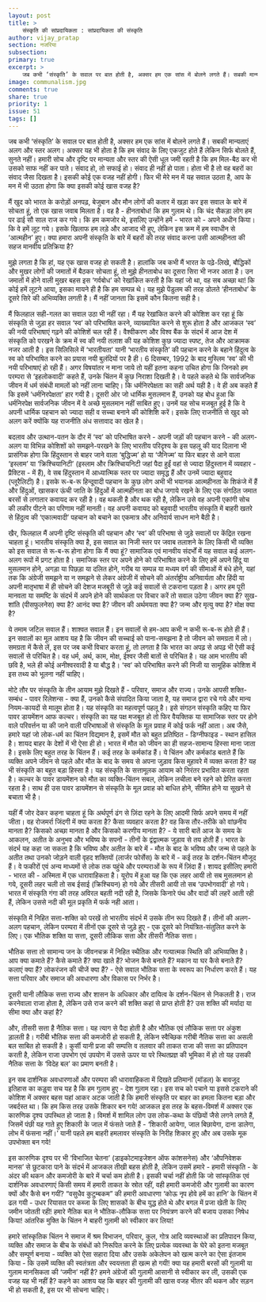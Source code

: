 ```yaml
---
layout: post
title: >
    संस्कृति की सांप्रदायिकता : सांप्रदायिकता की संस्कृति
author: vijay_pratap
section: नजरिया
subsection:
primary: true
excerpt: >
    जब कभी ‘संस्कृति’ के सवाल पर बात होती है, अक्सर हम एक सांस में बोलने लगते हैं। सबकी मान्यताएं अलग और स्तर अलग। अक्सर यह भी होता है कि हम संवाद के लिए एकजुट होते हैं लेकिन सिर्फ बोलते हैं, सुनते नहीं।
image: communalism.jpg
comments: true
share: true
priority: 1
issue: 51
tags: []
---
```


जब कभी ‘संस्कृति’ के सवाल पर बात होती है, अक्सर हम एक सांस में बोलने लगते हैं। सबकी मान्यताएं अलग और स्तर अलग। अक्सर यह भी होता है कि हम संवाद के लिए एकजुट होते हैं लेकिन सिर्फ बोलते हैं, सुनते नहीं। हमारी सोच और दृष्टि पर मान्यता और स्तर की ऐसी धूल जमी रहती है कि हम मिल-बैठ कर भी उसको साफ नहीं कर पाते। संवाद हो, तो सफाई हो। संवाद ही नहीं हो पाता। होता भी है तो वह बहरों का संवाद जैसा दिखता है। इसकी कोई एक वजह नहीं होगी। फिर भी मेरे मन में यह सवाल उठता है, आप के मन में भी उठता होगा कि क्या इसकी कोई खास वजह है?

मैं खुद को भारत के करोड़ों अनपढ़, बेजुबान और मौन लोगों की कतार में खड़ा कर इस सवाल के बारे में सोचता हूं, तो एक खास जवाब मिलता है। वह है - हीनताबोध! कि हम गुलाम थे। कि चंद सैकड़ा लोग हम पर ढाई सौ साल राज कर गये। कि हम कमजोर थे, इसलिए उन्होंने हमें - भारत को - अपने अधीन किया। कि वे हमें लूट गये। इसके खिलाफ हम लड़े और आजाद भी हुए, लेकिन इस क्रम में हम स्वाधीन से ‘आत्महीन’ हुए। क्या हमारा अपनी संस्कृति के बारे में बहरों की तरह संवाद करना उसी आत्महीनता की सहज मानवीय प्रतिक्रिया है?

मुझे लगता है कि हां, यह एक खास वजह हो सकती है। हालांकि जब कभी मैं भारत के पढ़े-लिखे, बौद्धिकों और मुखर लोगों की जमातों में बैठकर सोचता हूं, तो मुझे हीनताबोध का दूसरा सिरा भी नजर आता है। उन जमातों में होने वाली मुखर बहस इस ‘गर्वबोध’ को रेखांकित करती है कि यहां जो था, वह सब अच्छा था! कि कोई हमें लूटने आया, इसका मायने ही है कि हम सम्पन्न थे। यह मुझे पेंडुलम की तरह डोलते ‘हीनताबोध’ के दूसरे सिरे की अभिव्यक्ति लगती है। मैं नहीं जानता कि इसमें कौन कितना सही है।

मैं फिलहाल सही-गलत का सवाल उठा भी नहीं रहा। मैं यह रेखांकित करने की कोशिश कर रहा हूं कि संस्कृति से जुड़ा हर सवाल ‘स्व’ को परिभाषित करने, व्याख्यायित करने से शुरू होता है और आजकल ‘स्व’ की नयी परिभाषाएं गढ़ने की कोशिशें चल रही हैं। वैश्वीकरण और विश्व बैंक के संदर्भ में आज देश में संस्कृति को परखने के क्रम में स्व की नयी तलाश की यह कोशिश कुछ ज्यादा स्पष्ट, तेज और आक्रामक नजर आती है। इस सिलिसिले में ‘भारतीयता’ यानी ‘भारतीय संस्कृति’ की पहचान करने के बहाने हिंदुत्व के स्व को परिभाषित करने का प्रयास नयी बुलंदियों पर है ही। 6 दिसम्बर, 1992 के बाद मुस्लिम ‘स्व’ की भी नयी परिभाषाएं हो रही हैं। अगर विषयांतर न माना जाये तो यहीं इतना कहना उचित होगा कि जिनको हम परम्परा से ‘इहलोकवादी’ कहते हैं, उनके चिंतन में कुछ निराशा दिखती है। वे पहले कहते थे कि सार्वजनिक जीवन में धर्म संबंधी मामलों को नहीं लाना चाहिए। कि धर्मनिरपेक्षता का सही अर्थ यही है। वे ही अब कहते हैं कि इसमें ‘धर्मनिरपेक्षता’ हार गयी है। दूसरी ओर जो धार्मिक मुसलमान हैं, उनको यह बोध हुआ कि धर्मनिरपेक्ष सार्वजनिक जीवन में वे अच्छे मुसलमान नहीं साबित हुए। उनमें यह सोच मजबूत हुई है कि वे अपनी धार्मिक पहचान को ज्यादा सही व सच्चा बनाने की कोशिशि करें। इसके लिए राजनीति से खुद को अलग करें क्योंकि यह राजनीति अंध सत्तावाद का खेल है।

बदलाव और उत्थान-पतन के दौर में ‘स्व’ को परिभाषित करने - अपनी जड़ों की पहचान करने - की अलग-अलग या विभिन्न कोशिशों को समझने-परखने के लिए भारतीय परिदृश्य के इस पहलू की याद दिलाना भी प्रासंगिक होगा कि हिंदुस्तान से बाहर जाने वाला ‘बुद्धिज्म’ हो या ‘जैनिज्म’ या फिर बाहर से आने वाला ‘इस्लाम’ या ‘क्रिश्चियानिटी’ (इस्लाम और क्रिश्चिायनिटी जहां पैदा हुईं वहां से ज्यादा हिंदुस्तान में व्यवहार - प्रैक्टिस - में हैं), वे सब हिंदुस्तान में आध्यात्मिक स्तर पर ज्यादा समृद्ध हैं और उनमें ज्यादा बहुवाद (प्लूरैलिटी) है। इसके रू-ब-रू हिन्दूवादी पहचान के कुछ लोग अभी भी भयानक आत्महीनता के शिकंजे में हैं और हिंदुओं, खासकर ऊंची जाति के हिंदुओं में आत्महीनता का बोध जगाये रखने के लिए एक संगठित जमात बरसों से लगातार कवायद कर रही है। वह थकती है और थक रही है, लेकिन उसे वह अपनी एकांगी सोच की लकीर पीटने का परिणाम नहीं मानती। वह अपनी कवायद को बहुवादी भारतीय संस्कृति में बाहरी खतरे से हिंदुत्व की ‘एकात्मवादी’ पहचान को बचाने का एकमात्र और अनिवार्य साधन माने बैठी है।

खैर, फिलहाल मैं अपनी दृष्टि संस्कृति की पहचान और ‘स्व’ की परिभाषा से जुड़े सवालों पर केंद्रित रखना चाहता हूं। भारतीय संस्कृति क्या है, इस सवाल का निजी स्तर पर जवाब तलाशने के लिए किसी भी व्यक्ति को इस सवाल से रू-ब-रू होना होगा कि मैं क्या हूं? सामाजिक एवं मानवीय संदर्भों में यह सवाल कई अलग-अलग रूपों में प्रगट होता है। समाजिक स्तर पर अपने होने को परिभाषित करने के लिए हमें अपने हिंदू या मुसलमान होने, अगड़ा या पिछड़ा या दलित होने, गरीब या सम्पन्न या मध्यम वर्ग की सीमाओं में बंधे होने, यहां तक कि अंग्रेजी समझने या न समझने से लेकर अंग्रेजी में सोचने की अंतर्राष्ट्रीय अनिवार्यता और हिंदी या अपनी मातृभाषा में ही सोचने की देशज मजबूरी से जुड़े कई सवालों से टकराना पड़ता है। अगर हम पूरी मानवता या समष्टि के संदर्भ में अपने होने की सार्थकता पर विचार करें तो सवाल उठेगा जीवन क्या है? सुख-शांति (पीसफुलनेस) क्या है? आनंद क्या है? जीवन की अर्थमयता क्या है? जन्म और मृत्यु क्या है? मोक्ष क्या है?

ये तमाम जटिल सवाल हैं। शाश्वत सवाल हैं। इन सवालों से हम-आप कभी न कभी रू-ब-रू होते ही हैं। इन सवालों का मूल आशय यह है कि जीवन की सच्चाई को पाना-समझना है तो जीवन को समग्रता में लो। समग्रता में कैसे लें, इस पर जब कभी विचार करता हूं, तो लगता है कि भारत का अपढ़ से अपढ़ भी ऐसी कई सवालों से परिचित है। वह धर्म, अर्थ, काम, मोक्ष, ईश्वर जैसी बातों से परिचित है। यह आम भारतीय की छवि है, भले ही कोई अनीश्वरवादी है या बौद्ध है। ‘स्व’ को परिभाषित करने की निजी या सामूहिक कोशिश में इस तथ्य को भूलना नहीं चाहिए।

मोटे तौर पर संस्कृति के तीन आयाम मुझे दिखते हैं - परिवार, समाज और राज्य। उनके आपसी शक्ति-सम्बंध - पावर रिलेशन्स - क्या हैं, उनको कैसे संपादित किया जाता है, यह समाज द्वारा रचे गये और मान्य नियम-कायदों से मालूम होता है। यह संस्कृति का महत्वपूर्ण पहलू है। इसे संगठन संस्कृति कहिए  या फिर पावर डायमेंशन आफ कल्चर। संस्कृति का यह पक्ष मजबूत हो तो फिर वैयक्तिक या सामाजिक स्तर पर होने वाले परिवर्त्तन या की जाने वाली परिभाषाओं से संस्कृति के मूल प्रवाह में कोई फर्क नहीं आता। अब जैसे, हमारे यहां जो लोक-धर्म का चिंतन विद्यमान है, इसमें मौत को बहुत प्रतिष्ठित - डिग्नीफाइड - स्थान हासिल है। शायद बाहर के देशों में भी ऐसा ही हो। भारत में मौत को जीवन का ही सहज-सामान्य हिस्सा माना जाता है। इसके लिए बहुत तरह के चिंतन हैं। कई तरह के कर्मकांड हैं। ये चिंतन और कर्मकांड बताते हैं कि व्यक्ति अपने जीवन से पहले और मौत के बाद के समय से अपना जुड़ाव किस मुहावरे में व्यक्त करता है? यह भी संस्कृति का बहुत बड़ा हिस्सा है। यह संस्कृति के सत्तामूलक आयाम को निरंतर प्रभावित करता रहता है। कल्चर के पावर डायमेंशन को मौत का व्यक्ति-चिंतन सबल, लेकिन लचीला बने रहने को प्रेरित करता रहता है। साथ ही उस पावर डायमेंशन से संस्कृति के मूल प्रवाह को बाधित होने, सीमित होने या सूखने से बचाता भी है।

यहीं मैं जोर देकर कहना चाहता हूं कि अर्थपूर्ण ढंग से ज़िंदा रहने के लिए आदमी सिर्फ अपने समय में नहीं जीता। वह रोजमर्रा जिंदगी में क्या करता है? कैसा व्यवहार करता है? वह किस तौर-तरीके को वांछनीय मानता है? किसको अच्छा मानता है और किसको करणीय मानता है? - ये सारी बातें आज के समय के आकलन, अतीत के अनुभव और भविष्य के सपनों - तीनों के द्वंद्वात्मक जुड़ाव से तय होती हैं। भारत के संदर्भ यह कहा जा सकता है कि भविष्य और अतीत के बारे में - मौत के बाद के भविष्य और जन्म से पहले के अतीत तथा उनको जोड़ने वाली वृहद शक्तियों (लार्जर फोर्सेस) के बारे में - कई तरह के दर्शन-चिंतन मौजूद हैं। वे  फकीरों एवं अन्य माध्यमों से लोक तक पहुंचे और परम्पराओं के रूप में ज़िंदा हैं। शायद इसीलिए हमारी - भारत की - अस्मिता में एक धारावाहिकता है। यूरोप में हुआ यह कि एक लहर आयी तो सब मुसलमान हो गये, दूसरी लहर चली तो सब ईसाई (क्रिश्चियन) हो गये और तीसरी आयी तो सब ‘उपभोगवादी’ हो गये। भारत में संस्कृति गंगा की तरह अविरल बहती नदी रही है, जिसके किनारे पंथ और वादों की लहरें आती रही हैं, लेकिन उससे नदी की मूल प्रकृति में फर्क नही आता।

संस्कृति में निहित सत्ता-शक्ति को परखें तो भारतीय संदर्भ में उसके तीन रूप दिखते हैं। तीनों की अलग-अलग पहचान, लेकिन परम्परा में तीनों एक दूसरे से जुड़े हुए -  एक दूसरे को नियंत्रित-संतुलित करने के लिए। एक भौतिक शक्ति या सत्ता, दूसरी लौकिक सत्ता और तीसरी नैतिक सत्ता।

भौतिक सत्ता तो सामान्य जन के जीवनचक्र में निहित स्थैतिक और गत्यात्मक स्थिति की अभिव्यक्ति है। आप क्या कमाते हैं? कैसे कमाते हैं? क्या खाते हैं? भोजन कैसे बनाते हैं? मकान या घर कैसे बनाते हैं? कलाएं क्या हैं? लोकरंजन की चीजें क्या हैं? - ऐसे सवाल भौतिक सत्ता के स्वरूप का निर्धारण करते हैं। यह सत्ता परिवार और समाज की अवधारणा और विकास पर निर्भर है।

दूसरी यानी लौकिक सत्ता राज्य और शासन के अधिकार और दायित्व के दर्शन-चिंतन से निकलती है। राज करनेवाला राजा होता है, लेकिन उसे राज करने की शक्ति कहां से प्राप्त होती है? उस शक्ति की मर्यादा या सीमा क्या और कहां है?

और, तीसरी सत्ता है नैतिक सत्ता। यह त्याग से पैदा होती है और भौतिक एवं लौकिक सत्ता पर अंकुश ड़ालती है। गरीबी भौतिक सत्ता की कमजोरी हो सकती है, लेकिन स्वैच्छिक गरीबी नैतिक सत्ता का असली बल साबित हो सकती है। कुर्सी यानी प्रजा की सम्पत्ति व तलवार की ताकत राजा की सत्ता का प्रतिपादन करती है, लेकिन राजा उपभोग एवं उपयोग में उससे ऊपर या परे स्थितप्रज्ञ की भूमिका में हो तो यह उसकी नैतिक सत्ता के ‘विदेह बल’ का प्रमाण बनती है।

इन सब दार्शनिक अवधारणाओं और परम्परा की धारावाहिकता में दिखते प्रतिमानों (मॉडल) के बावजूद इतिहास का कड़ुवा सच यह है कि हम गुलाम हुए - देश गुलाम रहा। इस सच को पचाने या इससे टकराने की कोशिश में अक्सर बहस यहां आकर अटक जाती है कि हमारी संस्कृति पर बाहर का हमला कितना बड़ा और जबर्दस्त था। कि हम किस तरह उसके शिकार बन गये! आजकल इस तरह के बहस-विमर्श में अक्सर एक कारुणिक दृश्य उपस्थित हो जाता है। विमर्श में शामिल लोग उस लोक-कथा के पंछियों जैसे लगने लगते हैं, जिसमें पंछी यह गाते हुए शिकारी के जाल में फंसते जाते हैं - ‘शिकारी आयेगा, जाल बिछायेगा, दाना डालेगा, लोभ में फंसना नहीं।’ यानी पहले हम बाहरी हमलावर संस्कृति के निरीह शिकार हुए और अब उसके मूक उपभोक्ता बन गये!

इस कारुणिक दृश्य पर भी ‘विभाजित चेतना’ (डाइकोटमाइजेशन ऑफ कांशसनेस) और ‘औपनिवेशक मानस’ से छुटकारा पाने के संदर्भ में आजकल तीखी बहस होती है, लेकिन उसमें हमारे - हमारी संस्कृति - के अंदर की थकन और कमजोरी के बारे में चर्चा कम होती है। इसकी चर्चा नहीं होती कि जो सांस्कृतिक एवं दार्शनिक अवधारणाएं किसी समय में हमारी ताकत के स्रोत रहीं, वही हमारी कमजोरी और गुलामी का कारण क्यों और कैसे बन गयीं? “वसुधैव कुटुम्बकम” की हमारी        अवधारणा ‘कोऊ नृप होवे हमें का हानि’ के चिंतन में ढल गयी - उधर रियासत पर कब्जा के लिए शासकों के बीच युद्ध होते थे और बगल में प्रजा खेती के लिए जमीन जोतती रही! हमारे नैतिक बल ने भौतिक-लौकिक सत्ता पर नियंत्रण करने की बजाय उसका निषेध किया! आंतरिक मुक्ति के चिंतन ने बाहरी गुलामी को स्वीकार कर लिया!

हमारे सांस्कृतिक चिंतन ने समाज में श्रम विभाजन, परिवार, कुल, गोत्र आदि व्यवस्थाओं का प्रतिपादन किया, व्यक्ति और समाज के बीच के संबंधों को निरूपित करने के लिए प्रत्येक व्यवस्था के घेरे को इतना मजबूत और सम्पूर्ण बनाया - व्यक्ति को ऐसा सहारा दिया और उसके अकेलेपन को खत्म करने का ऐसा इंतजाम किया - कि उसमें व्यक्ति की स्वतंत्रता और स्वयत्तता ही खत्म हो गयी! क्या यह हमारी बरसों की गुलामी या गुलाम मानसिकता की ‘जमीन’ नहीं है? हमने अंग्रेजों की गुलामी आसानी से स्वीकार कर ली, उसकी एक वजह यह भी नहीं है? कहने का आशय यह कि बाहर की गुलामी की खास वजह भीतर की थकन और सड़न भी हो सकती है, इस पर भी सोचना चाहिए।